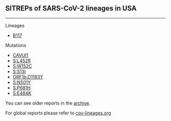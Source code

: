 ## SITREPs of SARS-CoV-2 lineages in USA
---

Lineages

* [B117](https://andersen-lab.github.io/hCoV19-sitrep/b117_current_report.html)

Mutations

* [CAVUI1](https://andersen-lab.github.io/hCoV19-sitrep/cavui1_current_report.html)
* [S:L452R](https://andersen-lab.github.io/hCoV19-sitrep/s_l452r_current_report.html)
* [S:W152C](https://andersen-lab.github.io/hCoV19-sitrep/s_w152c_current_report.html)
* [S:S13I](https://andersen-lab.github.io/hCoV19-sitrep/s_s13i_current_report.html)
* [ORF1b:D1183Y](https://andersen-lab.github.io/hCoV19-sitrep/orf1b_d1183y_current_report.html)
* [S:N501Y](https://andersen-lab.github.io/hCoV19-sitrep/s_n501y_current_report.html)
* [S:P681H](https://andersen-lab.github.io/hCoV19-sitrep/s_p681h_current_report.html)
* [S:E484K](https://andersen-lab.github.io/hCoV19-sitrep/s_e484k_current_report.html)

You can see older reports in the [archive](https://github.com/andersen-lab/hCoV19-sitrep/tree/master/archive).

For global reports please refer to [cov-lineages.org](https://cov-lineages.org/global_report.html)
